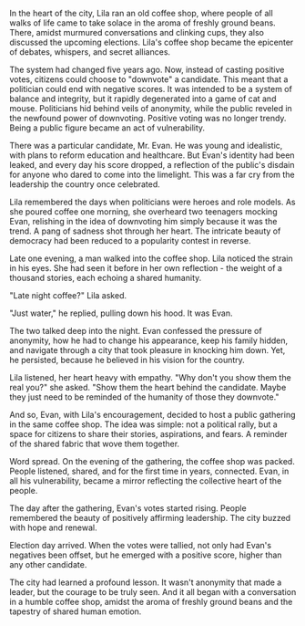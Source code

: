 In the heart of the city, Lila ran an old coffee shop, where people of all walks of life came to take solace in the aroma of freshly ground beans. There, amidst murmured conversations and clinking cups, they also discussed the upcoming elections. Lila's coffee shop became the epicenter of debates, whispers, and secret alliances.

The system had changed five years ago. Now, instead of casting positive votes, citizens could choose to "downvote" a candidate. This meant that a politician could end with negative scores. It was intended to be a system of balance and integrity, but it rapidly degenerated into a game of cat and mouse. Politicians hid behind veils of anonymity, while the public reveled in the newfound power of downvoting. Positive voting was no longer trendy. Being a public figure became an act of vulnerability.

There was a particular candidate, Mr. Evan. He was young and idealistic, with plans to reform education and healthcare. But Evan's identity had been leaked, and every day his score dropped, a reflection of the public's disdain for anyone who dared to come into the limelight. This was a far cry from the leadership the country once celebrated.

Lila remembered the days when politicians were heroes and role models. As she poured coffee one morning, she overheard two teenagers mocking Evan, relishing in the idea of downvoting him simply because it was the trend. A pang of sadness shot through her heart. The intricate beauty of democracy had been reduced to a popularity contest in reverse.

Late one evening, a man walked into the coffee shop. Lila noticed the strain in his eyes. She had seen it before in her own reflection - the weight of a thousand stories, each echoing a shared humanity.

"Late night coffee?" Lila asked.

"Just water," he replied, pulling down his hood. It was Evan.

The two talked deep into the night. Evan confessed the pressure of anonymity, how he had to change his appearance, keep his family hidden, and navigate through a city that took pleasure in knocking him down. Yet, he persisted, because he believed in his vision for the country.

Lila listened, her heart heavy with empathy. "Why don't you show them the real you?" she asked. "Show them the heart behind the candidate. Maybe they just need to be reminded of the humanity of those they downvote."

And so, Evan, with Lila's encouragement, decided to host a public gathering in the same coffee shop. The idea was simple: not a political rally, but a space for citizens to share their stories, aspirations, and fears. A reminder of the shared fabric that wove them together.

Word spread. On the evening of the gathering, the coffee shop was packed. People listened, shared, and for the first time in years, connected. Evan, in all his vulnerability, became a mirror reflecting the collective heart of the people.

The day after the gathering, Evan's votes started rising. People remembered the beauty of positively affirming leadership. The city buzzed with hope and renewal.

Election day arrived. When the votes were tallied, not only had Evan's negatives been offset, but he emerged with a positive score, higher than any other candidate.

The city had learned a profound lesson. It wasn't anonymity that made a leader, but the courage to be truly seen. And it all began with a conversation in a humble coffee shop, amidst the aroma of freshly ground beans and the tapestry of shared human emotion.